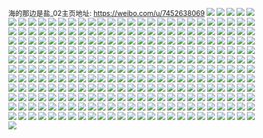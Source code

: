 海的那边是盐_02主页地址: https://weibo.com/u/7452638069 
![](https://wx4.sinaimg.cn/mw2000/0088mvBPly1h8xl6bespyj32oc2ocqv6.jpg) 
![](https://wx4.sinaimg.cn/mw2000/0088mvBPly1h8xl5hv5sbj30u00u0mzj.jpg) 
![](https://wx4.sinaimg.cn/mw2000/0088mvBPly1h8xejlbakpj33kg2ocqv6.jpg) 
![](https://wx4.sinaimg.cn/mw2000/0088mvBPly1h8xel52ifhj30qo0gvmy3.jpg) 
![](https://wx4.sinaimg.cn/mw2000/0088mvBPly1h8w9bas1wmj33kg2ocqv7.jpg) 
![](https://wx4.sinaimg.cn/mw2000/0088mvBPly1h8w9bezibvj30u01xzgv1.jpg) 
![](https://wx4.sinaimg.cn/mw2000/0088mvBPly1h8vey4v965j30u01c8qis.jpg) 
![](https://wx4.sinaimg.cn/mw2000/0088mvBPly1h8vey5z945j317c0jhthc.jpg) 
![](https://wx4.sinaimg.cn/mw2000/0088mvBPly1h8vey5a27dj30u013qtid.jpg) 
![](https://wx4.sinaimg.cn/mw2000/0088mvBPly1h8vey5nb1aj30mm0mmtae.jpg) 
![](https://wx4.sinaimg.cn/mw2000/0088mvBPly1h8st27fucmj32oc2ocb2b.jpg) 
![](https://wx4.sinaimg.cn/mw2000/0088mvBPly1h8st25trdvj32oc2ockjm.jpg) 
![](https://wx4.sinaimg.cn/mw2000/0088mvBPly1h8so5wcpawj33ki2ocu0x.jpg) 
![](https://wx4.sinaimg.cn/mw2000/0088mvBPly1h8so5xuv1ej33kg2oc4qs.jpg) 
![](https://wx4.sinaimg.cn/mw2000/0088mvBPly1h8so5ydshdj30u0140qcj.jpg) 
![](https://wx4.sinaimg.cn/mw2000/0088mvBPly1h8s4h2jt3fj30qo0flgmd.jpg) 
![](https://wx4.sinaimg.cn/mw2000/0088mvBPly1h8s4c4r6r9j30u0165ada.jpg) 
![](https://wx4.sinaimg.cn/mw2000/0088mvBPly1h8s4el2lptj30u01rm431.jpg) 
![](https://wx4.sinaimg.cn/mw2000/0088mvBPly1h8s1siu0nsj33ki2ockjl.jpg) 
![](https://wx4.sinaimg.cn/mw2000/0088mvBPly1h8s1sjj40cj30u02us1c9.jpg) 
![](https://wx4.sinaimg.cn/mw2000/0088mvBPly1h8s1sjwmfvj30u00oz0v6.jpg) 
![](https://wx4.sinaimg.cn/mw2000/0088mvBPly1h8rsi2lbslj33kg2ocb2d.jpg) 
![](https://wx4.sinaimg.cn/mw2000/0088mvBPly1h8rsi8r8ilj33kg2ockjn.jpg) 
![](https://wx4.sinaimg.cn/mw2000/0088mvBPly1h8rshv4nyqj33kg2ocqv7.jpg) 
![](https://wx4.sinaimg.cn/mw2000/0088mvBPly1h8o23kaleej33kg2ochdw.jpg) 
![](https://wx4.sinaimg.cn/mw2000/0088mvBPly1h8o23g4sksj33kg2ocu0z.jpg) 
![](https://wx4.sinaimg.cn/mw2000/0088mvBPly1h8o23nvjjjj33kg2ochdv.jpg) 
![](https://wx4.sinaimg.cn/mw2000/0088mvBPly1h8o23rlkrdj33kg2ocb2b.jpg) 
![](https://wx4.sinaimg.cn/mw2000/0088mvBPly1h8o23tx6d6j33kg2ocb29.jpg) 
![](https://wx4.sinaimg.cn/mw2000/0088mvBPly1h8mtibf02vj30pw1nck7t.jpg) 
![](https://wx4.sinaimg.cn/mw2000/0088mvBPly1h8mtieq6n9j32oc2ocqv6.jpg) 
![](https://wx4.sinaimg.cn/mw2000/0088mvBPly1h8m4wyu3c1j32oc2ocnpe.jpg) 
![](https://wx4.sinaimg.cn/mw2000/0088mvBPly1h8m4x1cl7ej32oc3kg1kz.jpg) 
![](https://wx4.sinaimg.cn/mw2000/0088mvBPly1h8in13c9xuj32oc3kgb2b.jpg) 
![](https://wx4.sinaimg.cn/mw2000/0088mvBPly1h8in15ir6jj32oc3kg4qr.jpg) 
![](https://wx4.sinaimg.cn/mw2000/0088mvBPly1h8in17jwatj32oc3kgqv7.jpg) 
![](https://wx4.sinaimg.cn/mw2000/0088mvBPly1h8in19d6wsj32oc3kgkjn.jpg) 
![](https://wx4.sinaimg.cn/mw2000/0088mvBPly1h8in11q6hjj32oc3kg1l0.jpg) 
![](https://wx4.sinaimg.cn/mw2000/0088mvBPly1h8ahzzkbzij33k02o04qr.jpg) 
![](https://wx4.sinaimg.cn/mw2000/0088mvBPly1h8ahzeamxej32dc2dcx6p.jpg) 
![](https://wx4.sinaimg.cn/mw2000/0088mvBPly1h8ahzmkmryj33k02o0qv6.jpg) 
![](https://wx4.sinaimg.cn/mw2000/0088mvBPly1h8aj13zam1j32oc2oc4qr.jpg) 
![](https://wx4.sinaimg.cn/mw2000/0088mvBPly1h8ai1tfqe7j32oc2ochdv.jpg) 
![](https://wx4.sinaimg.cn/mw2000/0088mvBPly1h8ai0gbd5dj32oc2ocu0y.jpg) 
![](https://wx4.sinaimg.cn/mw2000/0088mvBPly1h85t5rggv3j32oc2ocb2a.jpg) 
![](https://wx4.sinaimg.cn/mw2000/0088mvBPly1h85t5qnzhij33s03s04qr.jpg) 
![](https://wx4.sinaimg.cn/mw2000/0088mvBPly1h85t5skhvgj33kg2ocx6r.jpg) 
![](https://wx4.sinaimg.cn/mw2000/0088mvBPly1h85t5ucuoej335s35sqv6.jpg) 
![](https://wx4.sinaimg.cn/mw2000/0088mvBPly1h85t5ncwcyj33s051cb2c.jpg) 
![](https://wx4.sinaimg.cn/mw2000/0088mvBPly1h85t5nze7uj30pl1grtp8.jpg) 
![](https://wx4.sinaimg.cn/mw2000/0088mvBPly1h853ci727fj30ph1mn4a1.jpg) 
![](https://wx4.sinaimg.cn/mw2000/0088mvBPly1h853cj5rghj30ph1tpds9.jpg) 
![](https://wx4.sinaimg.cn/mw2000/0088mvBPly1h853cimpb6j30ph1jg7ey.jpg) 
![](https://wx4.sinaimg.cn/mw2000/0088mvBPly1h853chlkyyj30pt1iw7du.jpg) 
![](https://wx4.sinaimg.cn/mw2000/0088mvBPly1h853ch2xntj30pf0mgtc9.jpg) 
![](https://wx4.sinaimg.cn/mw2000/0088mvBPly1h853keyihpj30q21i5ajo.jpg) 
![](https://wx4.sinaimg.cn/mw2000/0088mvBPly1h82fk9tglfj32oc3kg4qs.jpg) 
![](https://wx4.sinaimg.cn/mw2000/0088mvBPly1h82fkbj89cj32oc2oce82.jpg) 
![](https://wx4.sinaimg.cn/mw2000/0088mvBPly1h82fkgqmybj32oc2ocnpe.jpg) 
![](https://wx4.sinaimg.cn/mw2000/0088mvBPly1h82fkk84rgj33kg2ocu0x.jpg) 
![](https://wx4.sinaimg.cn/mw2000/0088mvBPly1h82fkm15ytj30u0140woa.jpg) 
![](https://wx4.sinaimg.cn/mw2000/0088mvBPly1h82i1klsc4j32oc2ocb2a.jpg) 
![](https://wx4.sinaimg.cn/mw2000/0088mvBPly1h80gctzi6wj33s03s0hdv.jpg) 
![](https://wx4.sinaimg.cn/mw2000/0088mvBPly1h80gcp22k1j33kg2oc4qr.jpg) 
![](https://wx4.sinaimg.cn/mw2000/0088mvBPly1h80gciwc47j30u01cbwp4.jpg) 
![](https://wx4.sinaimg.cn/mw2000/0088mvBPly1h80gck0prdj30qk0jxdk9.jpg) 
![](https://wx4.sinaimg.cn/mw2000/0088mvBPly1h80gcjhj6sj30i60cj0t0.jpg) 
![](https://wx4.sinaimg.cn/mw2000/0088mvBPly1h80gcj7zemj30u00b775x.jpg) 
![](https://wx4.sinaimg.cn/mw2000/0088mvBPly1h7y4pmf8kfj30u00t97ab.jpg) 
![](https://wx4.sinaimg.cn/mw2000/0088mvBPly1h7wxz875eyj313z0u0gwr.jpg) 
![](https://wx4.sinaimg.cn/mw2000/0088mvBPly1h7wxz8i8v7j30u013ztch.jpg) 
![](https://wx4.sinaimg.cn/mw2000/0088mvBPly1h7wxz8ucq4j31400u0n3r.jpg) 
![](https://wx4.sinaimg.cn/mw2000/0088mvBPly1h7wh5zdhdgj30u01ri7bl.jpg) 
![](https://wx4.sinaimg.cn/mw2000/0088mvBPly1h7vsorthdfj30u01x6n32.jpg) 
![](https://wx4.sinaimg.cn/mw2000/0088mvBPly1h7uov0t3f0j31400u0768.jpg) 
![](https://wx4.sinaimg.cn/mw2000/0088mvBPly1h7uov21xvmj30u00u043a.jpg) 
![](https://wx4.sinaimg.cn/mw2000/0088mvBPly1h7uov36cwqj30u00u0q7u.jpg) 
![](https://wx4.sinaimg.cn/mw2000/0088mvBPly1h7uov3hphbj30u00u0q7g.jpg) 
![](https://wx4.sinaimg.cn/mw2000/0088mvBPly1h7uov2taxnj30u00u0mzj.jpg) 
![](https://wx4.sinaimg.cn/mw2000/0088mvBPly1h7uov2fgwaj30u00u0djc.jpg) 
![](https://wx4.sinaimg.cn/mw2000/0088mvBPly1h7uov1ig7pj30u00u0aet.jpg) 
![](https://wx4.sinaimg.cn/mw2000/0088mvBPly1h7uov1rsp7j30u00u0tbh.jpg) 
![](https://wx4.sinaimg.cn/mw2000/0088mvBPly1h7uov15uy5j30u00u0q8n.jpg) 
![](https://wx4.sinaimg.cn/mw2000/0088mvBPly1h7udhgwosaj30u01oqgol.jpg) 
![](https://wx4.sinaimg.cn/mw2000/0088mvBPly1h7u43dxmp1j30u02kejz7.jpg) 
![](https://wx4.sinaimg.cn/mw2000/0088mvBPly1h7sxh7dfu2j30u011q127.jpg) 
![](https://wx4.sinaimg.cn/mw2000/0088mvBPly1h7sxh6zpnhj30u0140k22.jpg) 
![](https://wx4.sinaimg.cn/mw2000/0088mvBPly1h7susy2b1ij30u00gatbx.jpg) 
![](https://wx4.sinaimg.cn/mw2000/0088mvBPly1h7s3sm3m15j32oc2ochdu.jpg) 
![](https://wx4.sinaimg.cn/mw2000/0088mvBPly1h7s3snftazj33kg2oc4qr.jpg) 
![](https://wx4.sinaimg.cn/mw2000/0088mvBPly1h7s3sqrneij32oc3kg7wl.jpg) 
![](https://wx4.sinaimg.cn/mw2000/0088mvBPly1h7s3sts4bej32oc3kgu0z.jpg) 
![](https://wx4.sinaimg.cn/mw2000/0088mvBPly1h7s3sydqpkj32oc2oc4qr.jpg) 
![](https://wx4.sinaimg.cn/mw2000/0088mvBPly1h7s3z6l9zlj33kg2ocqv6.jpg) 
![](https://wx4.sinaimg.cn/mw2000/0088mvBPly1h7r8764xs2j30u00qn75p.jpg) 
![](https://wx4.sinaimg.cn/mw2000/0088mvBPly1h7r87a5arvj30u017owiv.jpg) 
![](https://wx4.sinaimg.cn/mw2000/0088mvBPly1h7qyaqw06yj30u00u0gp2.jpg) 
![](https://wx4.sinaimg.cn/mw2000/0088mvBPly1h7qyarcpolj30u00u0dmv.jpg) 
![](https://wx4.sinaimg.cn/mw2000/0088mvBPly1h7qyaqhj9rj30u00u0ag2.jpg) 
![](https://wx4.sinaimg.cn/mw2000/0088mvBPly1h7qx6cv1onj30u00u0ag2.jpg) 
![](https://wx4.sinaimg.cn/mw2000/0088mvBPly1h7qx6cffixj31400u0gp0.jpg) 
![](https://wx4.sinaimg.cn/mw2000/0088mvBPly1h7qx6btw1aj30u00u0n1i.jpg) 
![](https://wx4.sinaimg.cn/mw2000/0088mvBPly1h7qyf5yp5fj30u00u0n1e.jpg) 
![](https://wx4.sinaimg.cn/mw2000/0088mvBPly1h7qydlee9uj30sg0s80v7.jpg) 
![](https://wx4.sinaimg.cn/mw2000/0088mvBPly1h7qye8ep8fj30j60eeglw.jpg) 
![](https://wx4.sinaimg.cn/mw2000/0088mvBPly1h7o8x3081xj30pq0npdk6.jpg) 
![](https://wx4.sinaimg.cn/mw2000/0088mvBPly1h7ngjlr1j8j30zk252n4w.jpg) 
![](https://wx4.sinaimg.cn/mw2000/0088mvBPly1h7ngir0jc5j32oc3kg1kz.jpg) 
![](https://wx4.sinaimg.cn/mw2000/0088mvBPly1h7ngjjoj10j33kg2o3x6s.jpg) 
![](https://wx4.sinaimg.cn/mw2000/0088mvBPly1h7nghmfmzrj323w35skjn.jpg) 
![](https://wx4.sinaimg.cn/mw2000/0088mvBPly1h7ngicwilsj33kg2ockjo.jpg) 
![](https://wx4.sinaimg.cn/mw2000/0088mvBPly1h7ngh2a07oj335s35sqv6.jpg) 
![](https://wx4.sinaimg.cn/mw2000/0088mvBPly1h7ngjy18ntj32oc2ochdu.jpg) 
![](https://wx4.sinaimg.cn/mw2000/0088mvBPly1h7ngkv7i4lj32oc2ocx6q.jpg) 
![](https://wx4.sinaimg.cn/mw2000/0088mvBPly1h7ngkiqqddj32oc3kghdw.jpg) 
![](https://wx4.sinaimg.cn/mw2000/0088mvBPly1h7mcu02pabj31400u0jvc.jpg) 
![](https://wx4.sinaimg.cn/mw2000/0088mvBPly1h7mcu13hhzj30u0140n10.jpg) 
![](https://wx4.sinaimg.cn/mw2000/0088mvBPly1h7mcu0njtzj30u0140mzm.jpg) 
![](https://wx4.sinaimg.cn/mw2000/0088mvBPly1h7mcty6dmnj30u01t0789.jpg) 
![](https://wx4.sinaimg.cn/mw2000/0088mvBPly1h7jhyaqzfwj31400u0779.jpg) 
![](https://wx4.sinaimg.cn/mw2000/0088mvBPly1h7jhyb9msdj30u00u0te6.jpg) 
![](https://wx4.sinaimg.cn/mw2000/0088mvBPly1h7jhyboeoaj30u00u041f.jpg) 
![](https://wx4.sinaimg.cn/mw2000/0088mvBPly1h7jhype0aqj31400u0jv7.jpg) 
![](https://wx4.sinaimg.cn/mw2000/0088mvBPly1h7jhyc3p2ij30u00u0tdc.jpg) 
![](https://wx4.sinaimg.cn/mw2000/0088mvBPly1h7jhycgxgoj31400u0jta.jpg) 
![](https://wx4.sinaimg.cn/mw2000/0088mvBPly1h7jhycv7p1j31400u0jtk.jpg) 
![](https://wx4.sinaimg.cn/mw2000/0088mvBPly1h7jhydbw50j31400u0q5s.jpg) 
![](https://wx4.sinaimg.cn/mw2000/0088mvBPly1h7jhydzkrmj30u00u0q70.jpg) 
![](https://wx4.sinaimg.cn/mw2000/0088mvBPly1h7ino7dn7uj30u00sigpj.jpg) 
![](https://wx4.sinaimg.cn/mw2000/0088mvBPly1h7hxqdviynj31400u0whd.jpg) 
![](https://wx4.sinaimg.cn/mw2000/0088mvBPly1h7hxqecq2rj31400u0ae7.jpg) 
![](https://wx4.sinaimg.cn/mw2000/0088mvBPly1h7hxqet8r2j31400u0qba.jpg) 
![](https://wx4.sinaimg.cn/mw2000/0088mvBPly1h7hxqfae28j31400u0dof.jpg) 
![](https://wx4.sinaimg.cn/mw2000/0088mvBPly1h7hxqfp9whj31400u0tca.jpg) 
![](https://wx4.sinaimg.cn/mw2000/0088mvBPly1h7hxqg7v2mj31400u0qbn.jpg) 
![](https://wx4.sinaimg.cn/mw2000/0088mvBPly1h7hxqgmgl2j31400u0tjx.jpg) 
![](https://wx4.sinaimg.cn/mw2000/0088mvBPly1h7hxqh2q58j31400u0tjr.jpg) 
![](https://wx4.sinaimg.cn/mw2000/0088mvBPly1h7hz8e85q8j31400u0qiy.jpg) 
![](https://wx4.sinaimg.cn/mw2000/0088mvBPly1h7hufphfahj31400u043j.jpg) 
![](https://wx4.sinaimg.cn/mw2000/0088mvBPly1h7girjnbihj30ku0dw766.jpg) 
![](https://wx4.sinaimg.cn/mw2000/0088mvBPly1h7girivt62j30m80etmxy.jpg) 
![](https://wx4.sinaimg.cn/mw2000/0088mvBPly1h7girh97q9j318u0u0wi3.jpg) 
![](https://wx4.sinaimg.cn/mw2000/0088mvBPly1h7girij4l6j31400u0112.jpg) 
![](https://wx4.sinaimg.cn/mw2000/0088mvBPly1h7girk00n4j30u00u0ab5.jpg) 
![](https://wx4.sinaimg.cn/mw2000/0088mvBPly1h7girkfly4j30m80gogo7.jpg) 
![](https://wx4.sinaimg.cn/mw2000/0088mvBPly1h7girku3u2j31400u076v.jpg) 
![](https://wx4.sinaimg.cn/mw2000/0088mvBPly1h7girjawb6j30u00u0jsy.jpg) 
![](https://wx4.sinaimg.cn/mw2000/0088mvBPly1h7giri2kytj313z0u077f.jpg) 
![](https://wx4.sinaimg.cn/mw2000/0088mvBPly1h7g92m5w08j30u02g37de.jpg) 
![](https://wx4.sinaimg.cn/mw2000/0088mvBPly1h7g92ln1ljj30u01hcgt9.jpg) 
![](https://wx4.sinaimg.cn/mw2000/0088mvBPly1h7g92mosz0j31400u0my4.jpg) 
![](https://wx4.sinaimg.cn/mw2000/0088mvBPly1h7e2cgadtoj30u00u0gnm.jpg) 
![](https://wx4.sinaimg.cn/mw2000/0088mvBPly1h7e2cgn9q9j31400u0tet.jpg) 
![](https://wx4.sinaimg.cn/mw2000/0088mvBPly1h7cm5dt4kwj32oc3kgu0z.jpg) 
![](https://wx4.sinaimg.cn/mw2000/0088mvBPly1h7cm5f3ua5j32oc3kgx6r.jpg) 
![](https://wx4.sinaimg.cn/mw2000/0088mvBPly1h7bvla0e0ij30u0140ta2.jpg) 
![](https://wx4.sinaimg.cn/mw2000/0088mvBPly1h7bvlag2qij30u0140405.jpg) 
![](https://wx4.sinaimg.cn/mw2000/0088mvBPly1h7ayq7l3efj30u0140gpe.jpg) 
![](https://wx4.sinaimg.cn/mw2000/0088mvBPly1h7ayq6scwbj30ps0o2jrz.jpg) 
![](https://wx4.sinaimg.cn/mw2000/0088mvBPly1h7ayq74r8cj30u0140abg.jpg) 
![](https://wx4.sinaimg.cn/mw2000/0088mvBPly1h7ayq80tljj30u0140q3z.jpg) 
![](https://wx4.sinaimg.cn/mw2000/0088mvBPly1h7aai51zkxj30uc35rgs8.jpg) 
![](https://wx4.sinaimg.cn/mw2000/0088mvBPly1h7aahkrnepj30ux35t4qp.jpg) 
![](https://wx4.sinaimg.cn/mw2000/0088mvBPly1h7aahznb4uj30uk43pe81.jpg) 
![](https://wx4.sinaimg.cn/mw2000/0088mvBPly1h7aai29gn9j30sg35s7t6.jpg) 
![](https://wx4.sinaimg.cn/mw2000/0088mvBPly1h7aai7aps8j30ub35sx4d.jpg) 
![](https://wx4.sinaimg.cn/mw2000/0088mvBPly1h7aahnkkvxj30uc35rai5.jpg) 
![](https://wx4.sinaimg.cn/mw2000/0088mvBPly1h7aahsxpqij30uc35r4qp.jpg) 
![](https://wx4.sinaimg.cn/mw2000/0088mvBPly1h7aahw2m9rj30uk3iq46u.jpg) 
![](https://wx4.sinaimg.cn/mw2000/0088mvBPly1h7aahq4mzij30uk4774qp.jpg) 
![](https://wx4.sinaimg.cn/mw2000/0088mvBPly1h78ge8no3tj30u01uo0xb.jpg) 
![](https://wx4.sinaimg.cn/mw2000/0088mvBPly1h78ge95j1bj30u014075e.jpg) 
![](https://wx4.sinaimg.cn/mw2000/0088mvBPly1h78ge9m16lj30u0140qam.jpg) 
![](https://wx4.sinaimg.cn/mw2000/0088mvBPly1h755vihjytj31400u00vj.jpg) 
![](https://wx4.sinaimg.cn/mw2000/0088mvBPly1h755vi2q0jj30u0140abo.jpg) 
![](https://wx4.sinaimg.cn/mw2000/0088mvBPly1h72x3ky1blj30pd0ix3z0.jpg) 
![](https://wx4.sinaimg.cn/mw2000/0088mvBPly1h72xbk1daoj32oc2ocnpe.jpg) 
![](https://wx4.sinaimg.cn/mw2000/0088mvBPly1h71ts1mzoej30u015stee.jpg) 
![](https://wx4.sinaimg.cn/mw2000/0088mvBPly1h71scidypnj30pu28t16f.jpg) 
![](https://wx4.sinaimg.cn/mw2000/0088mvBPly1h6zwn4yt5mj33kg2oc18l.jpg) 
![](https://wx4.sinaimg.cn/mw2000/0088mvBPly1h6ys81fp0vj30u00mkjrh.jpg) 
![](https://wx4.sinaimg.cn/mw2000/0088mvBPly1h6wmw2p4qoj31400u014x.jpg) 
![](https://wx4.sinaimg.cn/mw2000/0088mvBPly1h6wmw3j8udj30u00u1q5b.jpg) 
![](https://wx4.sinaimg.cn/mw2000/0088mvBPly1h6wmw34vlcj31400u0tf3.jpg) 
![](https://wx4.sinaimg.cn/mw2000/0088mvBPly1h6vgkq6k8lj31400u0wls.jpg) 
![](https://wx4.sinaimg.cn/mw2000/0088mvBPly1h6vgkqpwjlj30u0140783.jpg) 
![](https://wx4.sinaimg.cn/mw2000/0088mvBPly1h6um9820n8j30u00u0jv8.jpg) 
![](https://wx4.sinaimg.cn/mw2000/0088mvBPly1h6um98hwvuj31400u00yd.jpg) 
![](https://wx4.sinaimg.cn/mw2000/0088mvBPly1h6syk1hbejj30u00u075f.jpg) 
![](https://wx4.sinaimg.cn/mw2000/0088mvBPly1h6syk1v46sj30u00u00vk.jpg) 
![](https://wx4.sinaimg.cn/mw2000/0088mvBPly1h6syk2axvsj31400u0qar.jpg) 
![](https://wx4.sinaimg.cn/mw2000/0088mvBPly1h6syk2s0u6j30u0140432.jpg) 
![](https://wx4.sinaimg.cn/mw2000/0088mvBPly1h6syk54q15j31400u0wi0.jpg) 
![](https://wx4.sinaimg.cn/mw2000/0088mvBPly1h6syk49dd9j30u0140k1b.jpg) 
![](https://wx4.sinaimg.cn/mw2000/0088mvBPly1h6syk3oo5ij30u01im7ep.jpg) 
![](https://wx4.sinaimg.cn/mw2000/0088mvBPly1h6syk3badyj30u0140jwy.jpg) 
![](https://wx4.sinaimg.cn/mw2000/0088mvBPly1h6syk4po5oj30u0140n38.jpg) 
![](https://wx4.sinaimg.cn/mw2000/0088mvBPly1h6q74v52ssj32oc3kgu0z.jpg) 
![](https://wx4.sinaimg.cn/mw2000/0088mvBPly1h6q75ee3wbj33s051c4qt.jpg) 
![](https://wx4.sinaimg.cn/mw2000/0088mvBPly1h6q75t2zmfj351c3s0u0z.jpg) 
![](https://wx4.sinaimg.cn/mw2000/0088mvBPly1h6q761r1hqj33kg2ockjo.jpg) 
![](https://wx4.sinaimg.cn/mw2000/0088mvBPly1h6q769d1e1j33kg2oc4qr.jpg) 
![](https://wx4.sinaimg.cn/mw2000/0088mvBPly1h6q76jki7xj33kg2ockjm.jpg) 
![](https://wx4.sinaimg.cn/mw2000/0088mvBPly1h6q76ci8yfj33kg2ock15.jpg) 
![](https://wx4.sinaimg.cn/mw2000/0088mvBPly1h6q76lf7gpj30u01hcdsx.jpg) 
![](https://wx4.sinaimg.cn/mw2000/0088mvBPly1h6q76fardnj32oc3kgah2.jpg) 
![](https://wx4.sinaimg.cn/mw2000/0088mvBPly1h6p18qdd8hj30u00u376n.jpg) 
![](https://wx4.sinaimg.cn/mw2000/0088mvBPly1h6or22ja6oj30u01400xo.jpg) 
![](https://wx4.sinaimg.cn/mw2000/0088mvBPly1h6lk0460djj30u00ktdg7.jpg) 
![](https://wx4.sinaimg.cn/mw2000/0088mvBPly1h6ky5vmwuxj32oc2ocqv5.jpg) 
![](https://wx4.sinaimg.cn/mw2000/0088mvBPly1h6ky5wrloej33kg2ocap7.jpg) 
![](https://wx4.sinaimg.cn/mw2000/0088mvBPly1h6ky5x0grmj31be0zk776.jpg) 
![](https://wx4.sinaimg.cn/mw2000/0088mvBPly1h6jsd1j7n8j30u00g0q4m.jpg) 
![](https://wx4.sinaimg.cn/mw2000/0088mvBPly1h6iug77hunj32qh3ne1ky.jpg) 
![](https://wx4.sinaimg.cn/mw2000/0088mvBPly1h6iug7plj1j30u0140myk.jpg) 
![](https://wx4.sinaimg.cn/mw2000/0088mvBPly1h6hsbbowk6j30u00u0wgu.jpg) 
![](https://wx4.sinaimg.cn/mw2000/0088mvBPly1h6hsbb5q3ij31400u07a4.jpg) 
![](https://wx4.sinaimg.cn/mw2000/0088mvBPly1h6hsbae6qjj31400u0tbj.jpg) 
![](https://wx4.sinaimg.cn/mw2000/0088mvBPly1h6hkkkbuv2j30u00u0n3e.jpg) 
![](https://wx4.sinaimg.cn/mw2000/0088mvBPly1h6hkkkrdeaj31400u0wfi.jpg) 
![](https://wx4.sinaimg.cn/mw2000/0088mvBPly1h6hkkl6pe4j30u0140mxy.jpg) 
![](https://wx4.sinaimg.cn/mw2000/0088mvBPly1h6gxl6six2j33kg2oc7fk.jpg) 
![](https://wx4.sinaimg.cn/mw2000/0088mvBPly1h6gxl8m9etj32oc3kge83.jpg) 
![](https://wx4.sinaimg.cn/mw2000/0088mvBPly1h6eniqjfcqj33kg2octdn.jpg) 
![](https://wx4.sinaimg.cn/mw2000/0088mvBPly1h6enirra6cj33kg2ocu0z.jpg) 
![](https://wx4.sinaimg.cn/mw2000/0088mvBPly1h6e7o1r9dhj33kg2ocgy6.jpg) 
![](https://wx4.sinaimg.cn/mw2000/0088mvBPly1h6dvh8w4k0j30mm0gzmyc.jpg) 
![](https://wx4.sinaimg.cn/mw2000/0088mvBPly1h67p3sxv7nj31hc0u0dh1.jpg) 
![](https://wx4.sinaimg.cn/mw2000/0088mvBPly1h67p3uekc2j33s051cqv8.jpg) 
![](https://wx4.sinaimg.cn/mw2000/0088mvBPly1h63zwxesm1j33kg2oc11e.jpg) 
![](https://wx4.sinaimg.cn/mw2000/0088mvBPly1h62pki907xj31aa35sb29.jpg) 
![](https://wx4.sinaimg.cn/mw2000/0088mvBPly1h62pkk1cepj315b35su0x.jpg) 
![](https://wx4.sinaimg.cn/mw2000/0088mvBPly1h62pklt8cpj315x35sb29.jpg) 
![](https://wx4.sinaimg.cn/mw2000/0088mvBPly1h61uzw51dpj31400u0myy.jpg) 
![](https://wx4.sinaimg.cn/mw2000/0088mvBPly1h61uzwnv2bj30u00u0q91.jpg) 
![](https://wx4.sinaimg.cn/mw2000/0088mvBPly1h61uzuiwfjj31400u0wji.jpg) 
![](https://wx4.sinaimg.cn/mw2000/0088mvBPly1h61uzvlslwj31400u0grf.jpg) 
![](https://wx4.sinaimg.cn/mw2000/0088mvBPly1h61uzx0p86j30u0140ae7.jpg) 
![](https://wx4.sinaimg.cn/mw2000/0088mvBPly1h61uztz81cj31400u074k.jpg) 
![](https://wx4.sinaimg.cn/mw2000/0088mvBPly1h61fx6gp1zj30u00pvq55.jpg) 
![](https://wx4.sinaimg.cn/mw2000/0088mvBPly1h61fx60oqaj30u01rkaij.jpg) 
![](https://wx4.sinaimg.cn/mw2000/0088mvBPly1h60qp2hoynj32oc2oc4qr.jpg) 
![](https://wx4.sinaimg.cn/mw2000/0088mvBPly1h60qp186qrj32oc2ocqv6.jpg) 
![](https://wx4.sinaimg.cn/mw2000/0088mvBPly1h60i3ryq3pj31400u0k3p.jpg) 
![](https://wx4.sinaimg.cn/mw2000/0088mvBPly1h60i3sg3gej31400u0gqv.jpg) 
![](https://wx4.sinaimg.cn/mw2000/0088mvBPly1h60i3t01h2j31400u0dph.jpg) 
![](https://wx4.sinaimg.cn/mw2000/0088mvBPly1h60i3ti94xj31400u00xc.jpg) 
![](https://wx4.sinaimg.cn/mw2000/0088mvBPly1h60i3u9bmbj31400u0gqg.jpg) 
![](https://wx4.sinaimg.cn/mw2000/0088mvBPly1h5yu4wze8nj30u00u0diz.jpg) 
![](https://wx4.sinaimg.cn/mw2000/0088mvBPly1h5vv8u1jf7j30pk0afdif.jpg) 
![](https://wx4.sinaimg.cn/mw2000/0088mvBPly1h5vrl9oaumj32o03k0u0y.jpg) 
![](https://wx4.sinaimg.cn/mw2000/0088mvBPly1h5vrlbcl0yj32o03k0u0y.jpg) 
![](https://wx4.sinaimg.cn/mw2000/0088mvBPly1h5uqpzqlm2j32oc2ocu0y.jpg) 
![](https://wx4.sinaimg.cn/mw2000/0088mvBPly1h5tknavwu0j32oc2ocu0y.jpg) 
![](https://wx4.sinaimg.cn/mw2000/0088mvBPly1h5tknby9dkj32oc2ockjn.jpg) 
![](https://wx4.sinaimg.cn/mw2000/0088mvBPly1h5rd8rdmguj33kg2ockjo.jpg) 
![](https://wx4.sinaimg.cn/mw2000/0088mvBPly1h5qr5dmrqnj33kg2ocqv7.jpg) 
![](https://wx4.sinaimg.cn/mw2000/0088mvBPly1h5oxlepeiuj33kg2ocnpf.jpg) 
![](https://wx4.sinaimg.cn/mw2000/0088mvBPly1h5mx5c99skj30zk0zk40l.jpg) 
![](https://wx4.sinaimg.cn/mw2000/0088mvBPly1h5mjwvei4oj31hc0u04c1.jpg) 
![](https://wx4.sinaimg.cn/mw2000/0088mvBPly1h5mjwx2zgjj33kg2ochdw.jpg) 
![](https://wx4.sinaimg.cn/mw2000/0088mvBPly1h5m5atpzfkj31400u0gt5.jpg) 
![](https://wx4.sinaimg.cn/mw2000/0088mvBPly1h5m5aucl8gj30u0140aen.jpg) 
![](https://wx4.sinaimg.cn/mw2000/0088mvBPly1h5lpk09mwsj30u0140wob.jpg) 
![](https://wx4.sinaimg.cn/mw2000/0088mvBPly1h5kj7o5jfej335s35s1l1.jpg) 
![](https://wx4.sinaimg.cn/mw2000/0088mvBPly1h5keqezqcmj30u00vzq6b.jpg) 
![](https://wx4.sinaimg.cn/mw2000/0088mvBPly1h5keqfrzi9j31400u0djf.jpg) 
![](https://wx4.sinaimg.cn/mw2000/0088mvBPly1h5j9gurrd0j335s20qb29.jpg) 
![](https://wx4.sinaimg.cn/mw2000/0088mvBPly1h5gznuc07mj32oc3kgu0y.jpg) 
![](https://wx4.sinaimg.cn/mw2000/0088mvBPly1h5gzlwooodj33s03s0qv7.jpg) 
![](https://wx4.sinaimg.cn/mw2000/0088mvBPly1h5gf6aopcej32io1w0npd.jpg) 
![](https://wx4.sinaimg.cn/mw2000/0088mvBPly1h5gf6crt8dj33kg2ockjo.jpg) 
![](https://wx4.sinaimg.cn/mw2000/0088mvBPly1h5gf6ekzzaj33kg2oce84.jpg) 
![](https://wx4.sinaimg.cn/mw2000/0088mvBPly1h5gf6gurmyj33kg2oc7wk.jpg) 
![](https://wx4.sinaimg.cn/mw2000/0088mvBPly1h5gf6ie8prj33kg2oce83.jpg) 
![](https://wx4.sinaimg.cn/mw2000/0088mvBPly1h5gf6jwt4hj33kg2oc7wk.jpg) 
![](https://wx4.sinaimg.cn/mw2000/0088mvBPly1h5fe07otwij335s2e61kx.jpg) 
![](https://wx4.sinaimg.cn/mw2000/0088mvBPly1h5fe08qw7dj30pu0qhadp.jpg) 
![](https://wx4.sinaimg.cn/mw2000/0088mvBPly1h5fe099ox5j30sg0mpwh0.jpg) 
![](https://wx4.sinaimg.cn/mw2000/0088mvBPly1h5f9ywceraj32io1w0qv5.jpg) 
![](https://wx4.sinaimg.cn/mw2000/0088mvBPly1h5f9yyo7bdj33kg2ocqv6.jpg) 
